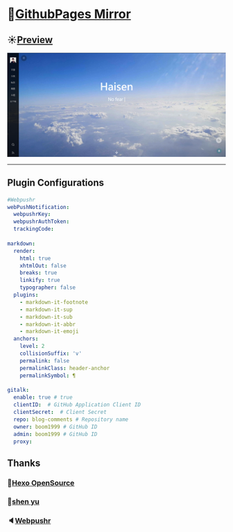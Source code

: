 # :blue_book:[GithubPages Mirror][1] #

## :sunny:[Preview][2] ##

![首页截图](demosource/demox.jpg)

----------

## Plugin Configurations ##

```` yml
#Webpushr
webPushNotification:
  webpushrKey:
  webpushrAuthToken:
  trackingCode:

markdown:
  render:
    html: true
    xhtmlOut: false
    breaks: true
    linkify: true
    typographer: false
  plugins:
    - markdown-it-footnote
    - markdown-it-sup
    - markdown-it-sub
    - markdown-it-abbr
    - markdown-it-emoji
  anchors:
    level: 2
    collisionSuffix: 'v'
    permalink: false
    permalinkClass: header-anchor
    permalinkSymbol: ¶

gitalk:
  enable: true # true
  clientID:  # GitHub Application Client ID
  clientSecret:  # Client Secret
  repo: blog-comments # Repository name
  owner: boom1999 # GitHub ID
  admin: boom1999 # GitHub ID
  proxy: 

````

## Thanks ##

### :tada:[Hexo OpenSource][3] ###

### :whale:[shen yu][4] ###

### :speaker:[Webpushr][5] ###

[1]: https://boom1999.github.io
[2]: https://boom1999.github.io
[3]: https://hexo.io/zh-cn
[4]: https://shen-yu.gitee.io
[5]: https://www.webpushr.com
